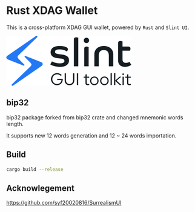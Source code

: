 # Rust XDAG Wallet

This is a cross-platform XDAG GUI wallet, powered by `Rust` and `Slint UI`.

![slint ui icon](https://github.com/slint-ui/slint/raw/master/logo/slint-logo-full-light.svg)

## bip32

bip32 package forked from bip32 crate and changed mnemonic words length.

It supports new 12 words generation and 12 ~ 24 words importation.

## Build

```bash
cargo build --release
```

## Acknowlegement

https://github.com/syf20020816/SurrealismUI